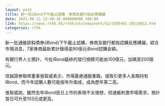 ```yaml
---
layout: post
title: 新一批iBond下午截止認購　券商及銀行指反應踴躍
date: 2021-06-11 12:48:18.000000000 +08:00
link: https://news.rthk.hk/rthk/ch/component/k2/1595401-20210611.htm
categories: rthk
---
```


新一批通脹掛鈎債券(iBond)下午截止認購，券商及銀行都指認購反應踴躍。綜合市場消息，7家券商最新累計錄得逾90億元iBond認購金額。

有銀行界人士預計，今批iBond最終的發行規模可能由150億元，加碼至200億元。

信誠證券聯席董事張智威表示，市場憂慮通脹重臨，或吸引更多人長期持有iBond，而今年認購人數可能按年升兩成，成為歷年第二高。

張智威說，雖然去年iBond首日上市的表現不太理想，但通脹刺激市場需求，預計首日可升至103元或更高。
